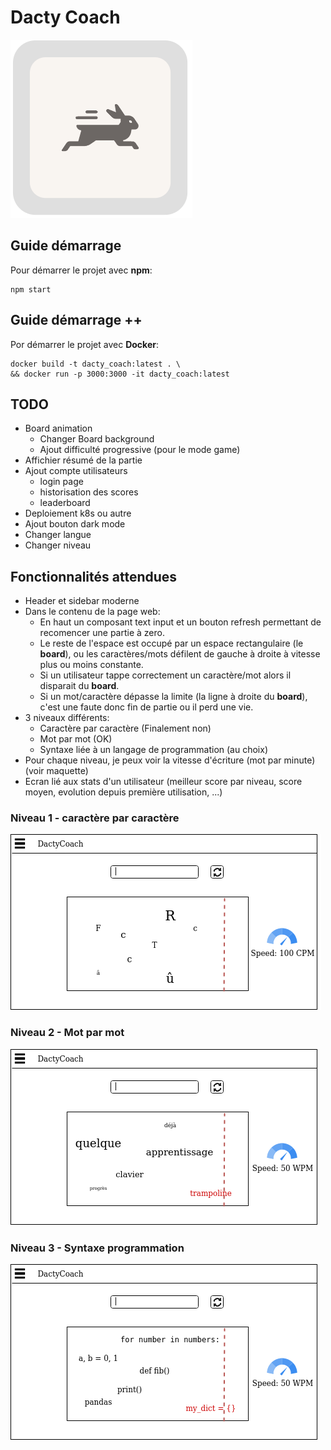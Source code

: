 # Dacty Coach
![alt text](https://github.com/blhelias/DactyCoach/blob/master/documentation/rabbit-filled-logo.png)

## Guide démarrage

Pour démarrer le projet avec **npm**:
```
npm start
```

## Guide démarrage ++

Por démarrer le projet avec **Docker**:
```
docker build -t dacty_coach:latest . \
&& docker run -p 3000:3000 -it dacty_coach:latest
```

## TODO

* Board animation
  * Changer Board background
  * Ajout difficulté progressive (pour le mode game)
* Affichier résumé de la partie
* Ajout compte utilisateurs
  * login page
  * historisation des scores
  * leaderboard
* Deploiement k8s ou autre
* Ajout bouton dark mode
* Changer langue
* Changer niveau


## Fonctionnalités attendues

- Header et sidebar moderne
- Dans le contenu de la page web:
    - En haut un composant text input et un bouton refresh permettant de recomencer une partie à zero.
    - Le reste de l'espace est occupé par un espace rectangulaire (le **board**), ou les caractères/mots défilent de gauche à droite à vitesse plus ou moins constante.
    - Si un utilisateur tappe correctement un caractère/mot alors il disparait du **board**.
    - Si un mot/caractère dépasse la limite (la ligne à droite du **board**), c'est une faute donc fin de partie ou il perd une vie.
- 3 niveaux différents: 
    - Caractère par caractère (Finalement non)
    - Mot par mot (OK)
    - Syntaxe liée à un langage de programmation (au choix) 
- Pour chaque niveau, je peux voir la vitesse d'écriture (mot par minute) (voir maquette)
- Ecran lié aux stats d'un utilisateur (meilleur score par niveau, score moyen, evolution depuis première utilisation, ...)

### Niveau 1 - caractère par caractère
![alt text](https://github.com/blhelias/DactyCoach/blob/master/documentation/niv1_dacty.png)
### Niveau 2 - Mot par mot
![alt text](https://github.com/blhelias/DactyCoach/blob/master/documentation/niv2_dacty.png)
### Niveau 3 - Syntaxe programmation
![alt text](https://github.com/blhelias/DactyCoach/blob/master/documentation/niv3_dacty.png)
